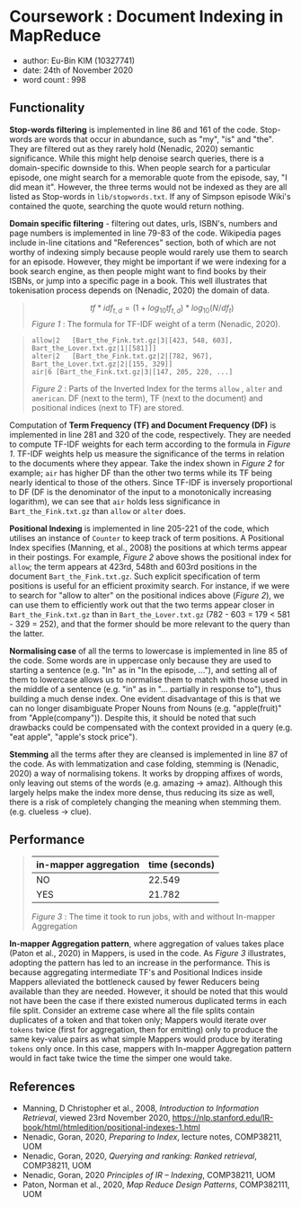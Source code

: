 # Coursework : Document Indexing in MapReduce
- author: Eu-Bin KIM (10327741)
- date: 24th of November 2020
- word count : 998

## Functionality

**Stop-words filtering** is implemented in line 86 and 161 of the code. Stop-words are words that occur in abundance,
 such as "my", "is" and "the". They are filtered out as they rarely hold (Nenadic, 2020) semantic significance. While this might help denoise search queries,
   there is a domain-specific downside to this. When people search for a particular episode, one might search for a 
   memorable quote from the episode, say, "I did mean it". However, the three terms would not be indexed
    as they are all listed as Stop-words in `lib/stopwords.txt`. If any of Simpson episode Wiki's contained the quote, searching the quote would return nothing. 
     
**Domain specific filtering** - filtering out dates, urls, ISBN's, numbers and page numbers is implemented in line 79-83 of the code. Wikipedia pages include
 in-line citations and "References" section, both of which are not worthy of indexing simply because people would rarely use
 them to search for an episode. However, they might be important if we were indexing for a book search engine, as then people
might want to find books by their ISBNs, or jump into a specific page in a book. This well illustrates that tokenisation process
 depends on (Nenadic, 2020) the domain of data. 
    
    
> $$tf*idf_{t, d} = (1 + log_{10}tf_{t,d}) * log_{10}(N/df_{t})$$
> *Figure 1* : The formula for TF-IDF weight of a term (Nenadic, 2020).  
     
> ```
> allow|2	[Bart_the_Fink.txt.gz|3|[423, 548, 603], Bart_the_Lover.txt.gz|1|[581]]]
> alter|2	[Bart_the_Fink.txt.gz|2|[782, 967], Bart_the_Lover.txt.gz|2|[155, 329]]
> air|6	[Bart_the_Fink.txt.gz|3|[147, 205, 220, ...]
> ```
> *Figure 2* : Parts of the Inverted Index for the terms `allow` , `alter` and `american`.
>  DF (next to the term), TF (next to the document) and positional indices (next to TF) are stored. 


 Computation of **Term Frequency (TF) and Document Frequency (DF)** is implemented in line 281 and 320 of the code, respectively. They are needed to compute TF-IDF weights
  for each term according to the formula in *Figure 1*. TF-IDF weights help us measure the significance of the terms 
  in relation to the documents where they appear. Take the index shown in *Figure 2* for example; `air` has higher DF than
   the other two terms while its TF being nearly identical to those of the others.
    Since TF-IDF is inversely proportional to DF (DF is the denominator of the input to a monotonically increasing logarithm),
     we can see that `air` holds less significance in `Bart_the_Fink.txt.gz` than `allow` or `alter` does. 
  

**Positional Indexing** is implemented in line 205-221 of the code, which utilises an instance of `Counter` to keep 
track of term positions. A Positional Index specifies (Manning, et al., 2008) the positions at which
 terms appear in their postings. For example, *Figure 2* above shows the positional index for `allow`; 
 the term appears at 423rd, 548th and 603rd positions in the document `Bart_the_Fink.txt.gz`.
   Such explicit specification of term positions is useful for an efficient proximity search.
   For instance, if we were to search for "allow to alter" on the positional indices above (*Figure 2*),
we can use them to efficiently work out that the two terms appear closer in `Bart_the_Fink.txt.gz` than in
 `Bart_the_Lover.txt.gz` (782 - 603 = 179 < 581 - 329 = 252), and that the former should be more relevant to the query than
 the latter.
 
     
**Normalising case** of all the terms to lowercase is implemented in line 85 of the code. Some words are in uppercase 
only because they are used to starting a sentence (e.g. "In" as in "In the episode, ..."), and setting all of them to lowercase 
allows us to normalise them to match with those used in the middle of a sentence (e.g. "in" as in "... partially in response to"), thus building a much dense index.
 One evident disadvantage of this is that we can no longer disambiguate Proper Nouns from Nouns (e.g. "apple(fruit)" from "Apple(company")). 
Despite this, it should be noted that such drawbacks could be compensated with the context provided in a query (e.g. "eat apple", "apple's stock price").


**Stemming** all the terms after they are cleansed is implemented in line 87 of the code. As with lemmatization and case folding,
 stemming is (Nenadic, 2020) a way of normalising tokens. It works by dropping affixes of words, only leaving out stems of the words (e.g. amazing -> amaz).
Although this largely helps make the index more dense, thus reducing its size as well, there is a risk of completely changing the 
 meaning when stemming them. (e.g. clueless -> clue). 
 
## Performance


> in-mapper aggregation | time (seconds)
> --- | --- 
> NO | 22.549
> YES | 21.782
>
> *Figure 3* : The time it took to run jobs, with and without In-mapper Aggregation


**In-mapper Aggregation pattern**, where aggregation of values takes place (Paton et al., 2020) in Mappers, is used in the code.
 As *Figure 3* illustrates, adopting the pattern has led to an increase in the performance. This is because 
 aggregating intermediate TF's and Positional Indices inside Mappers alleviated the bottleneck caused by
  fewer Reducers being available than they are needed. However, it should be noted that this would not have been 
  the case if there existed numerous duplicated terms in each file split. Consider an extreme case where all the file splits
  contain duplicates of a token and that token only; Mappers would iterate over `tokens` twice (first for aggregation, then for emitting)
   only to produce the same key-value pairs as what simple Mappers would produce by iterating `tokens` only once. 
   In this case, mappers with In-mapper Aggregation pattern would in fact take twice the time the simper one would take.



## References
- Manning, D Christopher et al., 2008,  *Introduction to Information Retrieval*, viewed 23rd November 2020, <https://nlp.stanford.edu/IR-book/html/htmledition/positional-indexes-1.html>
- Nenadic, Goran, 2020, *Preparing to Index*, lecture notes, COMP38211, UOM
- Nenadic, Goran, 2020, *Querying and ranking: Ranked retrieval*, COMP38211, UOM
- Nenadic, Goran, 2020 *Principles of IR – Indexing*, COMP38211, UOM
- Paton, Norman et al., 2020, *Map Reduce Design Patterns*, COMP382111, UOM
